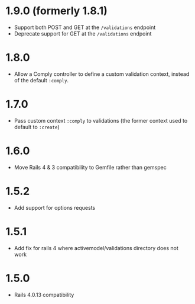 # 1.9.0 (formerly 1.8.1)
* Support both POST and GET at the `/validations` endpoint
* Deprecate support for GET at the `/validations` endpoint

# 1.8.0
* Allow a Comply controller to define a custom validation context, instead of the default `:comply`.

# 1.7.0
* Pass custom context `:comply` to validations (the former context used to default to `:create`)

# 1.6.0
* Move Rails 4 & 3 compatibility to Gemfile rather than gemspec

# 1.5.2
* Add support for options requests

# 1.5.1
* Add fix for rails 4 where activemodel/validations directory does not work

# 1.5.0
* Rails 4.0.13 compatibility
